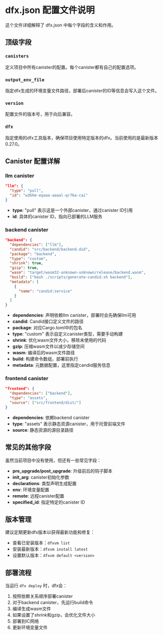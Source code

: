 # dfx.json 配置文件说明

这个文件详细解释了 dfx.json 中每个字段的含义和作用。

## 顶级字段

### `canisters`
定义项目中所有canister的配置。每个canister都有自己的配置选项。

### `output_env_file`
指定dfx生成的环境变量文件路径，部署后canister的ID等信息会写入这个文件。

### `version`
配置文件的版本号，用于向后兼容。

### `dfx`
指定使用的dfx工具版本，确保项目使用特定版本的dfx。当前使用的是最新版本0.27.0。

## Canister 配置详解

### llm canister
```json
"llm": {
  "type": "pull",
  "id": "w36hm-eqaaa-aaaal-qr76a-cai"
}
```
- **type**: "pull" 表示这是一个外部canister，通过canister ID引用
- **id**: 具体的canister ID，指向已部署的LLM服务

### backend canister
```json
"backend": {
  "dependencies": ["llm"],
  "candid": "src/backend/backend.did",
  "package": "backend",
  "type": "custom",
  "shrink": true,
  "gzip": true,
  "wasm": "target/wasm32-unknown-unknown/release/backend.wasm",
  "build": ["bash ./scripts/generate-candid.sh backend"],
  "metadata": [
    {
      "name": "candid:service"
    }
  ]
}
```
- **dependencies**: 声明依赖llm canister，部署时会先确保llm可用
- **candid**: Candid接口定义文件的路径
- **package**: 对应Cargo.toml中的包名
- **type**: "custom" 表示自定义canister类型，需要手动构建
- **shrink**: 优化wasm文件大小，移除未使用的代码
- **gzip**: 压缩wasm文件以减少存储空间
- **wasm**: 编译后的wasm文件路径
- **build**: 构建命令数组，部署前执行
- **metadata**: 元数据配置，这里指定candid服务信息

### frontend canister
```json
"frontend": {
  "dependencies": ["backend"],
  "type": "assets",
  "source": ["src/frontend/dist/"]
}
```
- **dependencies**: 依赖backend canister
- **type**: "assets" 表示静态资源canister，用于托管前端文件
- **source**: 静态资源的源目录路径

## 常见的其他字段

虽然当前项目中没有使用，但还有一些常见字段：

- **pre_upgrade/post_upgrade**: 升级前后的钩子脚本
- **init_arg**: canister初始化参数
- **declarations**: 类型声明生成配置
- **env**: 环境变量配置
- **remote**: 远程canister配置
- **specified_id**: 指定特定的canister ID

## 版本管理

建议定期更新dfx版本以获得最新功能和修复：
- 查看已安装版本：`dfxvm list`
- 安装最新版本：`dfxvm install latest`
- 设置默认版本：`dfxvm default <version>`

## 部署流程

当运行 `dfx deploy` 时，dfx会：
1. 按照依赖关系顺序部署canister
2. 对于backend canister，先运行build命令
3. 编译生成wasm文件
4. 如果设置了shrink和gzip，会优化文件大小
5. 部署到IC网络
6. 更新环境变量文件 